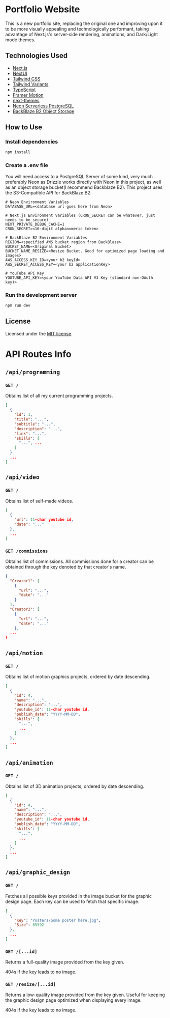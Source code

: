 # Portfolio Website

This is a new portfolio site, replacing the original one and improving upon it to be more visually appealing and technologically performant, taking advantage of Next.js's server-side rendering, animations, and Dark/Light mode themes.

## Technologies Used

- [Next.js](https://nextjs.org/docs/getting-started)
- [NextUI](https://nextui.org/)
- [Tailwind CSS](https://tailwindcss.com/)
- [Tailwind Variants](https://tailwind-variants.org)
- [TypeScript](https://www.typescriptlang.org/)
- [Framer Motion](https://www.framer.com/motion/)
- [next-themes](https://github.com/pacocoursey/next-themes)
- [Neon Serverless PostgreSQL](https://neon.tech/)
- [BackBlaze B2 Object Storage](https://www.backblaze.com/)

## How to Use

### Install dependencies

```bash
npm install
```

### Create a .env file

You will need access to a PostgreSQL Server of some kind, very much preferably Neon as Drizzle works directly with Neon in this project, as well as an object storage bucket(I recommend Backblaze B2). This project uses the S3-Compatible API for BackBlaze B2.

```
# Neon Environment Variables
DATABASE_URL=<database url goes here from Neon>

# Next.js Environment Variables (CRON_SECRET can be whatever, just needs to be secure)
NEXT_PRIVATE_DEBUG_CACHE=1
CRON_SECRET=<16-digit alphanumeric token>

# BackBlaze B2 Environment Variables
REGION=<specified AWS bucket region from BackBlaze>
BUCKET_NAME=<Original Bucket>
BUCKET_NAME_RESIZE=<Resize Bucket. Good for optimized page loading and images>
AWS_ACCESS_KEY_ID=<your b2 keyId>
AWS_SECRET_ACCESS_KEY=<your b2 applicationKey>

# YouTube API Key
YOUTUBE_API_KEY=<your YouTube Data API V3 Key (standard non-OAuth key)>
```

### Run the development server

```bash
npm run dev
```



## License

Licensed under the [MIT license](https://github.com/nextui-org/next-app-template/blob/main/LICENSE).

# API Routes Info

## `/api/programming`

### `GET /`

Obtains list of all my current programming projects.

```json
[
  {
    "id": 1,
    "title": "...",
    "subtitle": "...",
    "description": "...",
    "link": "...",
    "skills": [
      "...", ...
    ]
  }
  ...
]
```

## `/api/video`

### `GET /`

Obtains list of self-made videos. 

```json
[
  {
    "url": 11-char youtube id,
    "date": "..."
  },
  ...
]
```

### `GET /commissions`

Obtains list of commissions. All commissions done for a creator can be obtained through the key denoted by that creator's name.

```json
{
  "Creator1": [
    {
      "url": "...",
      "date": "..."
    }
  ],
  "Creator2": [
    {
      "url": "...",
      "date": "..."
    },
  ...
}
```

## `/api/motion`

### `GET /`

Obtains list of motion graphics projects, ordered by date descending.

```json
[
  {
    "id": 4,
    "name": "...",
    "description": "...",
    "youtube_id": 11-char youtube id,
    "publish_date": "YYYY-MM-DD",
    "skills": [
      "...",
      ...
    ]
  },
  ...
]
```

## `/api/animation`

### `GET /`

Obtains list of 3D animation projects, ordered by date descending.

```json
[
  {
    "id": 4,
    "name": "...",
    "description": "...",
    "youtube_id": 11-char youtube id,
    "publish_date": "YYYY-MM-DD",
    "skills": [
      "...",
      ...
    ]
  },
  ...
]
```

## `/api/graphic_design`

### `GET /`

Fetches all possible keys provided in the image bucket for the graphic design page. Each key can be used to fetch that specific image.

```json
[
  {
    "Key": "Posters/Some poster here.jpg",
    "Size": 85592
  },
  ...
]
```

### `GET /[...id]`

Returns a full-quality image provided from the key given.

404s if the key leads to no image.

### `GET /resize/[...id]`

Returns a low-quality image provided from the key given. Useful for keeping the graphic design page optimized when displaying every image.

404s if the key leads to no image.
